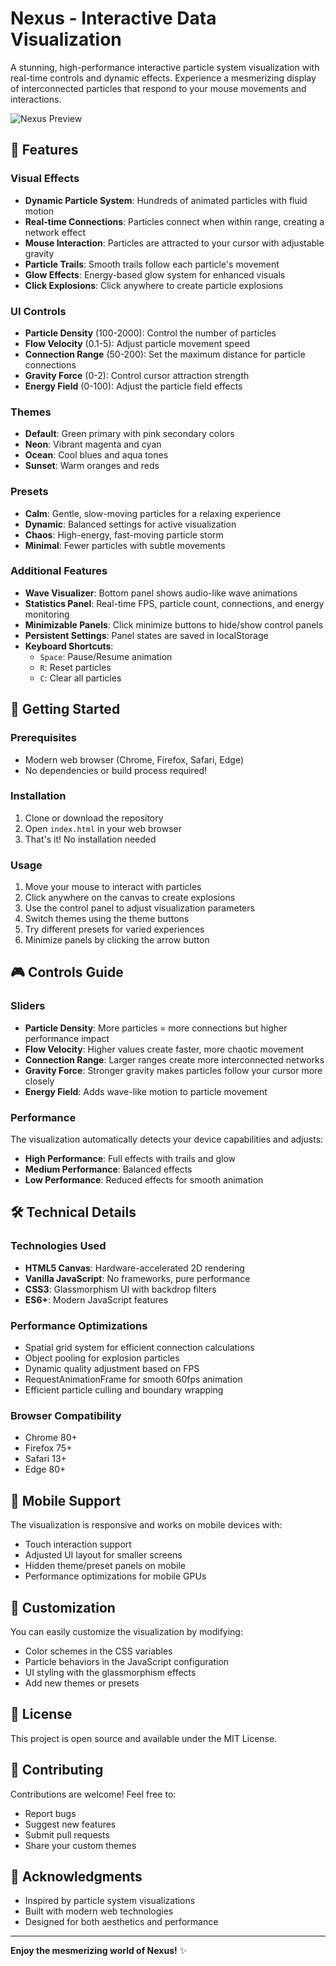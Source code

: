 # Nexus - Interactive Data Visualization

A stunning, high-performance interactive particle system visualization with real-time controls and dynamic effects. Experience a mesmerizing display of interconnected particles that respond to your mouse movements and interactions.

![Nexus Preview](preview.png)

## 🌟 Features

### Visual Effects
- **Dynamic Particle System**: Hundreds of animated particles with fluid motion
- **Real-time Connections**: Particles connect when within range, creating a network effect
- **Mouse Interaction**: Particles are attracted to your cursor with adjustable gravity
- **Particle Trails**: Smooth trails follow each particle's movement
- **Glow Effects**: Energy-based glow system for enhanced visuals
- **Click Explosions**: Click anywhere to create particle explosions

### UI Controls
- **Particle Density** (100-2000): Control the number of particles
- **Flow Velocity** (0.1-5): Adjust particle movement speed
- **Connection Range** (50-200): Set the maximum distance for particle connections
- **Gravity Force** (0-2): Control cursor attraction strength
- **Energy Field** (0-100): Adjust the particle field effects

### Themes
- **Default**: Green primary with pink secondary colors
- **Neon**: Vibrant magenta and cyan
- **Ocean**: Cool blues and aqua tones
- **Sunset**: Warm oranges and reds

### Presets
- **Calm**: Gentle, slow-moving particles for a relaxing experience
- **Dynamic**: Balanced settings for active visualization
- **Chaos**: High-energy, fast-moving particle storm
- **Minimal**: Fewer particles with subtle movements

### Additional Features
- **Wave Visualizer**: Bottom panel shows audio-like wave animations
- **Statistics Panel**: Real-time FPS, particle count, connections, and energy monitoring
- **Minimizable Panels**: Click minimize buttons to hide/show control panels
- **Persistent Settings**: Panel states are saved in localStorage
- **Keyboard Shortcuts**:
  - `Space`: Pause/Resume animation
  - `R`: Reset particles
  - `C`: Clear all particles

## 🚀 Getting Started

### Prerequisites
- Modern web browser (Chrome, Firefox, Safari, Edge)
- No dependencies or build process required!

### Installation
1. Clone or download the repository
2. Open `index.html` in your web browser
3. That's it! No installation needed

### Usage
1. Move your mouse to interact with particles
2. Click anywhere on the canvas to create explosions
3. Use the control panel to adjust visualization parameters
4. Switch themes using the theme buttons
5. Try different presets for varied experiences
6. Minimize panels by clicking the arrow button

## 🎮 Controls Guide

### Sliders
- **Particle Density**: More particles = more connections but higher performance impact
- **Flow Velocity**: Higher values create faster, more chaotic movement
- **Connection Range**: Larger ranges create more interconnected networks
- **Gravity Force**: Stronger gravity makes particles follow your cursor more closely
- **Energy Field**: Adds wave-like motion to particle movement

### Performance
The visualization automatically detects your device capabilities and adjusts:
- **High Performance**: Full effects with trails and glow
- **Medium Performance**: Balanced effects
- **Low Performance**: Reduced effects for smooth animation

## 🛠️ Technical Details

### Technologies Used
- **HTML5 Canvas**: Hardware-accelerated 2D rendering
- **Vanilla JavaScript**: No frameworks, pure performance
- **CSS3**: Glassmorphism UI with backdrop filters
- **ES6+**: Modern JavaScript features

### Performance Optimizations
- Spatial grid system for efficient connection calculations
- Object pooling for explosion particles
- Dynamic quality adjustment based on FPS
- RequestAnimationFrame for smooth 60fps animation
- Efficient particle culling and boundary wrapping

### Browser Compatibility
- Chrome 80+
- Firefox 75+
- Safari 13+
- Edge 80+

## 📱 Mobile Support

The visualization is responsive and works on mobile devices with:
- Touch interaction support
- Adjusted UI layout for smaller screens
- Hidden theme/preset panels on mobile
- Performance optimizations for mobile GPUs

## 🎨 Customization

You can easily customize the visualization by modifying:
- Color schemes in the CSS variables
- Particle behaviors in the JavaScript configuration
- UI styling with the glassmorphism effects
- Add new themes or presets

## 📄 License

This project is open source and available under the MIT License.

## 🤝 Contributing

Contributions are welcome! Feel free to:
- Report bugs
- Suggest new features
- Submit pull requests
- Share your custom themes

## 🙏 Acknowledgments

- Inspired by particle system visualizations
- Built with modern web technologies
- Designed for both aesthetics and performance

---

**Enjoy the mesmerizing world of Nexus!** ✨
